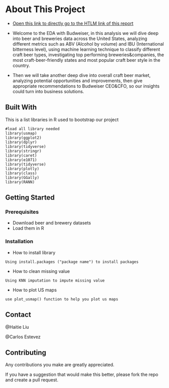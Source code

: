 
# About This Project

- [Open this link to directly go to the HTLM link of this report](https://rpubs.com/haitieliu1993/Budweiser-EDA)

- Welcome to the EDA with Budweiser, in this analysis we will dive deep into beer and breweries data across the United States, analyzing different metrics such as ABV (Alcohol by volume) and IBU (International bitterness level), using machine learning technique to classify different craft beer types, investigating top performing breweries&companies, the most craft-beer-friendly states and most popular craft beer style in the country.

- Then we will take another deep dive into overall craft beer market, analyzing potential opportunities and improvements, then give appropriate recommendations to Budweiser CEO&CFO, so our insights could turn into business solutions.


## Built With

This is a list libraries in R used to bootstrap our project
```{R}
#load all library needed
library(usmap)
library(ggplot2)
library(dplyr)
library(tidyverse)
library(stringr)
library(caret)
library(e1071)
library(tidyverse)
library(plotly)
library(class)
library(GGally)
library(RANN)
```

## Getting Started

### Prerequisites
- Download beer and brewery datasets 
- Load them in R

### Installation

- How to install library
```{r}
Using install.packages ("package name") to install packages
```
- How to clean missing value 
```{r}
Using KNN imputation to impute missing value
```

- How to plot US maps 
```{r}
use plot_usmap() function to help you plot us maps
```


## Contact

@Haitie Liu

    
@Carlos Estevez


## Contributing

Any contributions you make are greatly appreciated.

If you have a suggestion that would make this better, please fork the repo and create a pull request.


